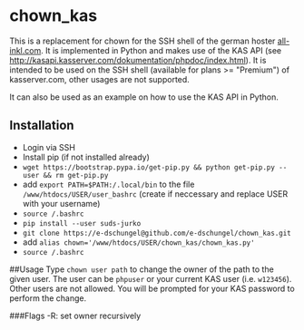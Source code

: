 # chown_kas
This is a replacement for chown for the SSH shell of the german hoster [all-inkl.com](http://www.all-inkl.com).
It is implemented in Python and makes use of the KAS API (see http://kasapi.kasserver.com/dokumentation/phpdoc/index.html).
It is intended to be used on the SSH shell (available for plans >= "Premium")  of kasserver.com, other usages are not supported.

It can also be used as an example on how to use the KAS API in Python. 

## Installation
* Login via SSH
* Install pip (if not installed already)
 * `wget https://bootstrap.pypa.io/get-pip.py && python get-pip.py --user && rm get-pip.py`
 * add `export PATH=$PATH:/.local/bin` to the file `/www/htdocs/USER/user_bashrc` (create if neccessary and replace USER with your username)
 * `source /.bashrc`
* `pip install --user suds-jurko`
* `git clone https://e-dschungel@github.com/e-dschungel/chown_kas.git`
* add `alias chown='/www/htdocs/USER/chown_kas/chown_kas.py'`
* `source /.bashrc`

##Usage
Type `chown user path` to change the owner of the path to the given user.
The user can be `phpuser` or your current KAS user (i.e. `w123456`).
Other users are not allowed.
You will be prompted for your KAS password to perform the change.

###Flags
-R: set owner recursively
